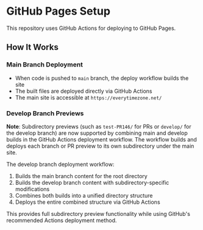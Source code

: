 # GitHub Pages Setup

This repository uses GitHub Actions for deploying to GitHub Pages.

## How It Works

### Main Branch Deployment
- When code is pushed to `main` branch, the deploy workflow builds the site
- The built files are deployed directly via GitHub Actions
- The main site is accessible at `https://everytimezone.net/`

### Develop Branch Previews
**Note**: Subdirectory previews (such as `test-PR146/` for PRs or `develop/` for the develop branch) are now supported by combining main and develop builds in the GitHub Actions deployment workflow. The workflow builds and deploys each branch or PR preview to its own subdirectory under the main site.

The develop branch deployment workflow:
1. Builds the main branch content for the root directory
2. Builds the develop branch content with subdirectory-specific modifications
3. Combines both builds into a unified directory structure
4. Deploys the entire combined structure via GitHub Actions

This provides full subdirectory preview functionality while using GitHub's recommended Actions deployment method.